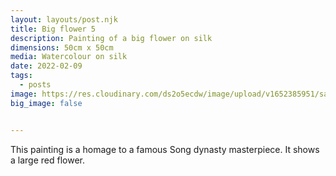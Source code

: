```yaml
---
layout: layouts/post.njk
title: Big flower 5
description: Painting of a big flower on silk
dimensions: 50cm x 50cm
media: Watercolour on silk
date: 2022-02-09
tags:
  - posts
image: https://res.cloudinary.com/ds2o5ecdw/image/upload/v1652385951/samples/white_flower_silk.jpg
big_image: false


---
```


This painting is a homage to a famous Song dynasty masterpiece. It shows a large red flower. 